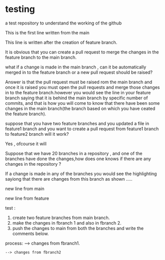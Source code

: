 # testing
a test repository to understand the working of the github

This is the first line written from the main

This line is written after the creation of feature branch.

It is obvious that you can create a pull request to merge the changes in the feature branch  to the main branch.

what if a change is made in the main branch , can it be automatically merged in to the feature branch
or a new pull request should be raised?

Answer is that the pull request must be raised rom the main branch and once it is raised you must open the pull requests and merge those 
changes in to the feature branch.however you would see the line in your feature branch saying that it is behind the main branch by 
specific number of commits, and that is how you will come to know that there have been some changes in the main branch(the branch based on which
you have ceated the feature branch).

suppose that you have two feature branches and you updated a file in feature1 branch and you want to create a pull request from feature1 branch to feature2 branch will it work?

Yes , ofcourse it will 

Suppose that we have 20 branches in a repository , and one of the branches have done the changes,how does one knows if there are any changes in the repository ?

If a change is made in any of the branches you would see the highlighting sayiong that there are changes from this branch as shown .....

new line from main

new line from feature


test :

1. create two feature branches from main branch.
2. make the changes in fbranch 1 and also in fbranch 2.
3. push the changes to main from both the branches and write the comments below.



process:
    --> changes from fbranch1.
    
    --> changes from fbranch2

